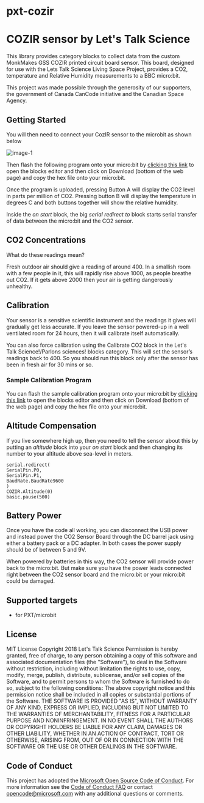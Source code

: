 # pxt-cozir
# COZIR sensor by Let's Talk Science
This library provides category blocks to collect data from the custom MonkMakes GSS COZIR printed circuit board sensor. This board, designed for use with the Lets Talk Science Living Space Project, provides a CO2, temperature and Relative Humidity measurements to a BBC micro:bit.

This project was made possible through the generosity of our supporters, the government of Canada CanCode initiative and the Canadian Space Agency.

## Getting Started
You will then need to connect your CozIR sensor to the microbit as shown below

![image-1](https://raw.githubusercontent.com/letstalkscience/pxt-cozir/master/images/CO2_for_m_b_connected-copia-653x1024.jpg "microbit CozIR connections 1")

Then flash the following program onto your micro:bit by [clicking this link](https://makecode.microbit.org/_2v5HM0fmjEJE) to open the blocks editor and then click on Download (bottom of the web page) and copy the hex file onto your micro:bit.

Once the program is uploaded, pressing Button A will display the CO2 level in parts per million of CO2. Pressing button B will display the temperature in degrees C and both buttons together will show the relative humidity.

Inside the *on start* block, the big *serial redirect to* block starts serial transfer of data between the micro:bit and the CO2 sensor.

## CO2 Concentrations
What do these readings mean?

Fresh outdoor air should give a reading of around 400. In a smallish room with a few people in it, this will rapidly rise above 1000, as people breathe out CO2. If it gets above 2000 then your air is getting dangerously unhealthy.

## Calibration
Your sensor is a sensitive scientific instrument and the readings it gives will gradually get less accurate. If you leave the sensor powered-up in a well ventilated room for 24 hours, then it will calibrate itself automatically.

You can also force calibration using the Calibrate CO2 block in the Let's Talk Science!/Parlons sciences! blocks category. This will set the sensor’s readings back to 400. So you should run this block only after the sensor has been in fresh air for 30 mins or so.

### Sample Calibration Program
You can flash the sample calibration program onto your micro:bit by [clicking this link](https://makecode.microbit.org/_isqDH4RjmgJg) to open the blocks editor and then click on Download (bottom of the web page) and copy the hex file onto your micro:bit.

## Altitude Compensation
If you live somewhere high up, then you need to tell the sensor about this by putting an *altitude* block into your *on start* block and then changing its number to your altitude above sea-level in meters.

```blocks
serial.redirect(
SerialPin.P0,
SerialPin.P1,
BaudRate.BaudRate9600
)
COZIR.Altitude(0)
basic.pause(500)
```

## Battery Power
Once you have the code all working, you can disconnect the USB power and instead power the CO2 Sensor Board through the DC barrel jack using either a battery pack or a DC adapter. In both cases the power supply should be of between 5 and 9V.

When powered by batteries in this way, the CO2 sensor will provide power back to the micro:bit. But make sure you have the power leads connected right between the CO2 sensor board and the micro:bit or your micro:bit could be damaged.

## Supported targets
* for PXT/microbit

## License
MIT License
Copyright 2018 Let's Talk Science
Permission is hereby granted, free of charge, to any person obtaining a copy of this software and associated documentation files (the "Software"), to deal in the Software without restriction, including without limitation the rights to use, copy, modify, merge, publish, distribute, sublicense, and/or sell copies of the Software, and to permit persons to whom the Software is furnished to do so, subject to the following conditions:
The above copyright notice and this permission notice shall be included in all copies or substantial portions of the Software.
THE SOFTWARE IS PROVIDED "AS IS", WITHOUT WARRANTY OF ANY KIND, EXPRESS OR IMPLIED, INCLUDING BUT NOT LIMITED TO THE WARRANTIES OF MERCHANTABILITY, FITNESS FOR A PARTICULAR PURPOSE AND NONINFRINGEMENT. IN NO EVENT SHALL THE AUTHORS OR COPYRIGHT HOLDERS BE LIABLE FOR ANY CLAIM, DAMAGES OR OTHER LIABILITY, WHETHER IN AN ACTION OF CONTRACT, TORT OR OTHERWISE, ARISING FROM, OUT OF OR IN CONNECTION WITH THE SOFTWARE OR THE USE OR OTHER DEALINGS IN THE SOFTWARE.

## Code of Conduct
This project has adopted the [Microsoft Open Source Code of Conduct](https://opensource.microsoft.com/codeofconduct/). For more information see the [Code of Conduct FAQ](https://opensource.microsoft.com/codeofconduct/faq/) or contact [opencode@microsoft.com](mailto:opencode@microsoft.com) with any additional questions or comments.

